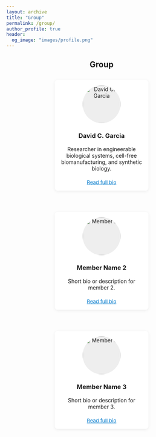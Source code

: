 ```yaml
---
layout: archive
title: "Group"
permalink: /group/
author_profile: true
header:
  og_image: "images/profile.png"
---
```


<style>
.group-members {
  display: flex;
  flex-wrap: wrap;
  gap: 2em;
  justify-content: center;
  margin-top: 2em;
}
.member {
  background: #fff;
  border-radius: 8px;
  box-shadow: 0 2px 8px rgba(0,0,0,0.07);
  padding: 1em;
  max-width: 220px;
  text-align: center;
  margin-bottom: 2em;
}
.group-img {
  width: 100px;
  height: 100px;
  object-fit: cover;
  border-radius: 50%;
  margin-bottom: 1em;
  background: #eee;
  display: block;
  margin-left: auto;
  margin-right: auto;
}
.bio-link {
  display: inline-block;
  margin-top: 0.5em;
  color: #007acc;
  text-decoration: underline;
  font-size: 0.95em;
}
</style>

<section id="group" class="group-section">
  <div class="container">
    <h2 style="text-align: center;">Group</h2>
    <div class="group-members">
      <div class="member">
        <img src="/images/profile.png" alt="David C. Garcia" class="group-img" />
        <h3>David C. Garcia</h3>
        <p>
          Researcher in engineerable biological systems, cell-free biomanufacturing, and synthetic biology.
        </p>
        <a href="/group/david-garcia/" class="bio-link">Read full bio</a>
      </div>
      <div class="member">
        <img src="/assets/images/placeholder2.jpg" alt="Member 2" class="group-img" />
        <h3>Member Name 2</h3>
        <p>
          Short bio or description for member 2.
        </p>
        <a href="/group/member-2/" class="bio-link">Read full bio</a>
      </div>
      <div class="member">
        <img src="/assets/images/placeholder3.jpg" alt="Member 3" class="group-img" />
        <h3>Member Name 3</h3>
        <p>
          Short bio or description for member 3.
        </p>
        <a href="/group/member-3/" class="bio-link">Read full bio</a>
      </div>
    </div>
  </div>
</section>